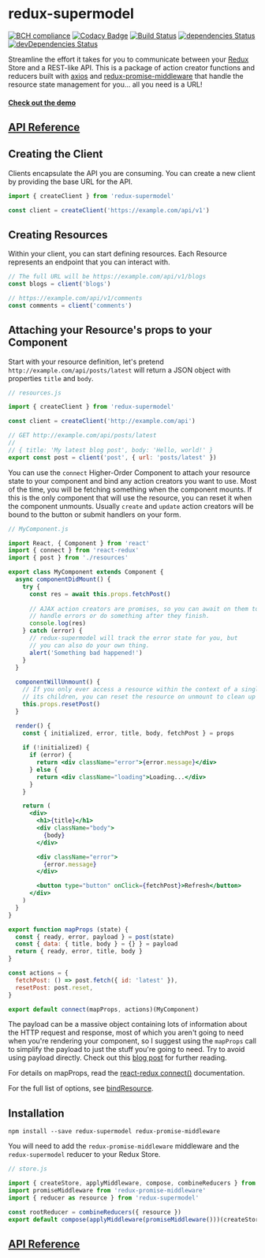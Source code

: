# redux-supermodel

[![BCH compliance](https://bettercodehub.com/edge/badge/MrLeebo/redux-supermodel?branch=master)](https://bettercodehub.com/)
[![Codacy Badge](https://api.codacy.com/project/badge/Grade/13429c5aaf274e1189e839675cb31969)](https://www.codacy.com/app/MrLeebo/redux-supermodel?utm_source=github.com&utm_medium=referral&utm_content=MrLeebo/redux-supermodel&utm_campaign=badger) 
[![Build Status](https://travis-ci.org/MrLeebo/redux-supermodel.svg?branch=master)](https://travis-ci.org/MrLeebo/redux-supermodel) 
[![dependencies Status](https://david-dm.org/MrLeebo/redux-supermodel/status.svg)](https://david-dm.org/MrLeebo/redux-supermodel) 
[![devDependencies Status](https://david-dm.org/MrLeebo/redux-supermodel/dev-status.svg)](https://david-dm.org/MrLeebo/redux-supermodel?type=dev)

Streamline the effort it takes for you to communicate between your [Redux](http://redux.js.org/) Store and a REST-like API. This is a package of action creator functions and reducers built with [axios](https://github.com/mzabriskie/axios) and [redux-promise-middleware](https://github.com/pburtchaell/redux-promise-middleware) that handle the resource state management for you... all you need is a URL!

#### [Check out the demo](https://mrleebo.github.io/redux-supermodel)

## [API Reference](docs/api.md)

## Creating the Client

Clients encapsulate the API you are consuming. You can create a new client by providing the base URL for the API.

```js
import { createClient } from 'redux-supermodel'

const client = createClient('https://example.com/api/v1')
```

## Creating Resources

Within your client, you can start defining resources. Each Resource represents an endpoint that you can interact with.

```js
// The full URL will be https://example.com/api/v1/blogs
const blogs = client('blogs')

// https://example.com/api/v1/comments
const comments = client('comments')
```

## Attaching your Resource's props to your Component

Start with your resource definition, let's pretend `http://example.com/api/posts/latest` will return a JSON object with properties `title` and `body`.

```js
// resources.js

import { createClient } from 'redux-supermodel'

const client = createClient('http://example.com/api')

// GET http://example.com/api/posts/latest
//
// { title: 'My latest blog post', body: 'Hello, world!' }
export const post = client('post', { url: 'posts/latest' }) 
```

You can use the `connect` Higher-Order Component to attach your resource state to your component and bind any action creators you want to use. Most of the time, you will be fetching something when the component mounts. If this is the only component that will use the resource, you can reset it when the component unmounts. Usually `create` and `update` action creators will be bound to the button or submit handlers on your form.

```jsx
// MyComponent.js

import React, { Component } from 'react'
import { connect } from 'react-redux'
import { post } from './resources'

export class MyComponent extends Component {
  async componentDidMount() {    
    try {
      const res = await this.props.fetchPost()
      
      // AJAX action creators are promises, so you can await on them to 
      // handle errors or do something after they finish.
      console.log(res)
    } catch (error) {
      // redux-supermodel will track the error state for you, but 
      // you can also do your own thing.
      alert('Something bad happened!')
    }
  }
  
  componentWillUnmount() {
    // If you only ever access a resource within the context of a single component and
    // its children, you can reset the resource on unmount to clean up your redux state.
    this.props.resetPost()
  }

  render() {
    const { initialized, error, title, body, fetchPost } = props
    
    if (!initialized) {
      if (error) {
        return <div className="error">{error.message}</div>
      } else {
        return <div className="loading">Loading...</div> 
      }
    }

    return (
      <div>
        <h1>{title}</h1>
        <div className="body">
          {body}
        </div>

        <div className="error">
          {error.message}
        </div>

        <button type="button" onClick={fetchPost}>Refresh</button>
      </div>
    )
  }
}

export function mapProps (state) {
  const { ready, error, payload } = post(state)
  const { data: { title, body } = {} } = payload
  return { ready, error, title, body }
}

const actions = { 
  fetchPost: () => post.fetch({ id: 'latest' }),
  resetPost: post.reset,
}

export default connect(mapProps, actions)(MyComponent)
```

The payload can be a massive object containing lots of information about the HTTP request and response, most of which you aren't going to need when you're rendering your component, so I suggest using the `mapProps` call to simplify the payload to just the stuff you're going to need. Try to avoid using payload directly. Check out this [blog post](https://goshakkk.name/redux-antipattern-mapstatetoprops/) for further reading.

For details on mapProps, read the [react-redux connect()](https://github.com/reactjs/react-redux/blob/master/docs/api.md#connectmapstatetoprops-mapdispatchtoprops-mergeprops-options) documentation.

For the full list of options, see [bindResource](docs/bindResource.md).

## Installation

```
npm install --save redux-supermodel redux-promise-middleware
```

You will need to add the `redux-promise-middleware` middleware and the `redux-supermodel` reducer to your Redux Store.

```js
// store.js

import { createStore, applyMiddleware, compose, combineReducers } from 'redux'
import promiseMiddleware from 'redux-promise-middleware'
import { reducer as resource } from 'redux-supermodel'

const rootReducer = combineReducers({ resource })
export default compose(applyMiddleware(promiseMiddleware()))(createStore)(rootReducer)
```

## [API Reference](docs/api.md)
